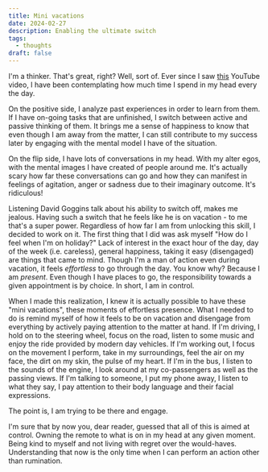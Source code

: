 ```yaml
---
title: Mini vacations
date: 2024-02-27
description: Enabling the ultimate switch
tags:
  - thoughts
draft: false
---
```

I'm a thinker. That's great, right? Well, sort of. Ever since I saw [this](https://www.youtube.com/shorts/ykGuugBzLHE) YouTube video, I have been contemplating how much time I spend in my head every the day. 

On the positive side, I analyze past experiences in order to learn from them. If I have on-going tasks that are unfinished, I switch between active and passive thinking of them. It brings me a sense of happiness to know that even though I am away from the matter, I can still contribute to my success later by engaging with the mental model I have of the situation.

On the flip side, I have lots of conversations in my head. With my alter egos, with the mental images I have created of people around me. It's actually scary how far these conversations can go and how they can manifest in feelings of agitation, anger or sadness due to their imaginary outcome. It's ridiculous!

Listening David Goggins talk about his ability to switch off, makes me jealous. Having such a switch that he feels like he is on vacation - to me that's a super power. Regardless of how far I am from unlocking this skill, I decided to work on it. The first thing that I did was ask myself "How do I feel when I'm on holiday?" Lack of interest in the exact hour of the day, day of the week (i.e. careless), general happiness, taking it easy (disengaged) are things that came to mind. Though I'm a man of action even during vacation, it feels _effortless_ to go through the day. You know why? Because I am _present_. Even though I have places to go, the responsibility towards a given appointment is by choice. In short, I am in control.

When I made this realization, I knew it is actually possible to have these "mini vacations", these moments of effortless presence. What I needed to do is remind myself of how it feels to be on vacation and disengage from everything by actively paying attention to the matter at hand. If I'm driving, I hold on to the steering wheel, focus on the road, listen to some music and enjoy the ride provided by modern day vehicles. If I'm working out, I focus on the movement I perform, take in my surroundings, feel the air on my face, the dirt on my skin, the pulse of my heart. If I'm in the bus, I listen to the sounds of the engine, I look around at my co-passengers as well as the passing views. If I'm talking to someone, I put my phone away, I listen to what they say, I pay attention to their body language and their facial expressions.

The point is, I am trying to be there and engage.

I'm sure that by now you, dear reader, guessed that all of this is aimed at control. Owning the remote to what is on in my head at any given moment. Being kind to myself and not living with regret over the would-haves. Understanding that now is the only time when I can perform an action other than rumination. 


